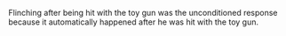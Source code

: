 Flinching after being hit with the toy gun was the unconditioned response
because it automatically happened after he was hit with the toy gun.
